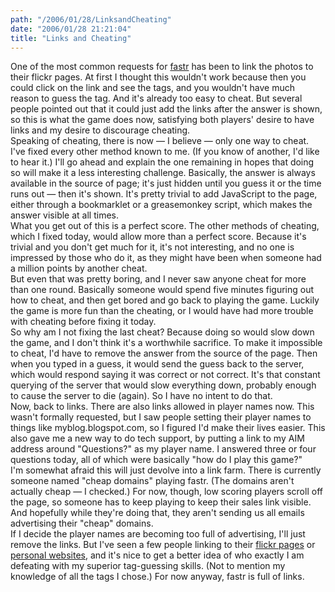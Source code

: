 ```yaml
---
path: "/2006/01/28/LinksandCheating" 
date: "2006/01/28 21:21:04" 
title: "Links and Cheating" 
---
```

One of the most common requests for <a href="http://randomchaos.com/games/fastr/">fastr</a> has been to link the photos to their flickr pages. At first I thought this wouldn't work because then you could click on the link and see the tags, and you wouldn't have much reason to guess the tag. And it's already too easy to cheat. But several people pointed out that it could just add the links after the answer is shown, so this is what the game does now, satisfying both players' desire to have links and my desire to discourage cheating.<br>Speaking of cheating, there is now &#8212; I believe &#8212; only one way to cheat. I've fixed every other method known to me. (If you know of another, I'd like to hear it.) I'll go ahead and explain the one remaining in hopes that doing so will make it a less interesting challenge. Basically, the answer is always available in the source of page; it's just hidden until you guess it or the time runs out &#8212; then it's shown. It's pretty trivial to add JavaScript to the page, either through a bookmarklet or a greasemonkey script, which makes the answer visible at all times.<br>What you get out of this is a perfect score. The other methods of cheating, which I fixed today, would allow more than a perfect score. Because it's trivial and you don't get much for it, it's not interesting, and no one is impressed by those who do it, as they might have been when someone had a million points by another cheat.<br>But even that was pretty boring, and I never saw anyone cheat for more than one round. Basically someone would spend five minutes figuring out how to cheat, and then get bored and go back to playing the game. Luckily the game is more fun than the cheating, or I would have had more trouble with cheating before fixing it today.<br>So why am I not fixing the last cheat? Because doing so would slow down the game, and I don't think it's a worthwhile sacrifice. To make it impossible to cheat, I'd have to remove the answer from the source of the page. Then when you typed in a guess, it would send the guess back to the server, which would respond saying it was correct or not correct. It's that constant querying of the server that would slow everything down, probably enough to cause the server to die (again). So I have no intent to do that.<br>Now, back to links. There are also links allowed in player names now. This wasn't formally requested, but I saw people setting their player names to things like myblog.blogspot.com, so I figured I'd make their lives easier. This also gave me a new way to do tech support, by putting a link to my AIM address around "Questions?" as my player name. I answered three or four questions today, all of which were basically "how do I play this game?"<br>I'm somewhat afraid this will just devolve into a link farm. There is currently someone named "cheap domains" playing fastr. (The domains aren't actually cheap &#8212; I checked.) For now, though, low scoring players scroll off the page, so someone has to keep playing to keep their sales link visible. And hopefully while they're doing that, they aren't sending us all emails advertising their "cheap" domains.<br>If I decide the player names are becoming too full of advertising, I'll just remove the links. But I've seen a few people linking to their <a href="http://www.flickr.com/photos/benseese/">flickr pages</a> or <a href="http://www.electronomo.com/">personal websites</a>, and it's nice to get a better idea of who exactly I am defeating with my superior tag-guessing skills. (Not to mention my knowledge of all the tags I chose.) For now anyway, fastr is full of links.